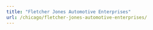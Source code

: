 ```yaml
---
title: "Fletcher Jones Automotive Enterprises"
url: /chicago/fletcher-jones-automotive-enterprises/
---
```

